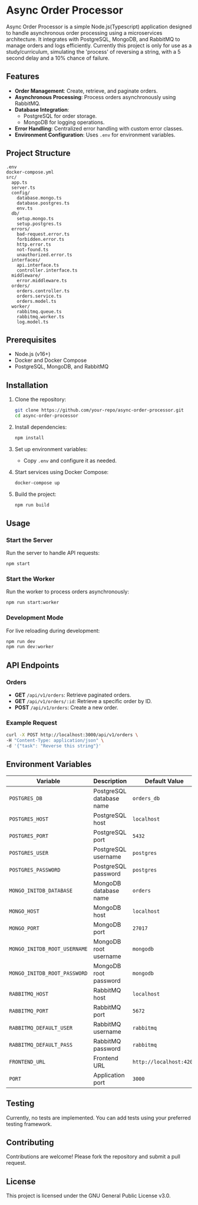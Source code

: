 # Async Order Processor

Async Order Processor is a simple Node.js(Typescript) application designed to handle asynchronous order processing using a microservices architecture. It integrates with PostgreSQL, MongoDB, and RabbitMQ to manage orders and logs efficiently. Currently this project is only for use as a study/curriculum, simulating the 'process' of reversing a string, with a 5 second delay and a 10% chance of failure.

## Features

- **Order Management**: Create, retrieve, and paginate orders.
- **Asynchronous Processing**: Process orders asynchronously using RabbitMQ.
- **Database Integration**: 
  - PostgreSQL for order storage.
  - MongoDB for logging operations.
- **Error Handling**: Centralized error handling with custom error classes.
- **Environment Configuration**: Uses `.env` for environment variables.

## Project Structure

```
.env
docker-compose.yml
src/
  app.ts
  server.ts
  config/
    database.mongo.ts
    database.postgres.ts
    env.ts
  db/
    setup.mongo.ts
    setup.postgres.ts
  errors/
    bad-request.error.ts
    forbidden.error.ts
    http.error.ts
    not-found.ts
    unauthorized.error.ts
  interfaces/
    api.interface.ts
    controller.interface.ts
  middleware/
    error.middleware.ts
  orders/
    orders.controller.ts
    orders.service.ts
    orders.model.ts
  worker/
    rabbitmq.queue.ts
    rabbitmq.worker.ts
    log.model.ts
```

## Prerequisites

- Node.js (v16+)
- Docker and Docker Compose
- PostgreSQL, MongoDB, and RabbitMQ

## Installation

1. Clone the repository:
   ```bash
   git clone https://github.com/your-repo/async-order-processor.git
   cd async-order-processor
   ```

2. Install dependencies:
   ```bash
   npm install
   ```

3. Set up environment variables:
   - Copy `.env` and configure it as needed.

4. Start services using Docker Compose:
   ```bash
   docker-compose up
   ```

5. Build the project:
   ```bash
   npm run build
   ```

## Usage

### Start the Server
Run the server to handle API requests:
```bash
npm start
```

### Start the Worker
Run the worker to process orders asynchronously:
```bash
npm run start:worker
```

### Development Mode
For live reloading during development:
```bash
npm run dev
npm run dev:worker
```

## API Endpoints

### Orders
- **GET** `/api/v1/orders`: Retrieve paginated orders.
- **GET** `/api/v1/orders/:id`: Retrieve a specific order by ID.
- **POST** `/api/v1/orders`: Create a new order.

### Example Request
```bash
curl -X POST http://localhost:3000/api/v1/orders \
-H "Content-Type: application/json" \
-d '{"task": "Reverse this string"}'
```

## Environment Variables

| Variable                  | Description                  | Default Value |
|---------------------------|------------------------------|---------------|
| `POSTGRES_DB`             | PostgreSQL database name     | `orders_db`   |
| `POSTGRES_HOST`           | PostgreSQL host              | `localhost`   |
| `POSTGRES_PORT`           | PostgreSQL port              | `5432`        |
| `POSTGRES_USER`           | PostgreSQL username          | `postgres`    |
| `POSTGRES_PASSWORD`       | PostgreSQL password          | `postgres`    |
| `MONGO_INITDB_DATABASE`   | MongoDB database name        | `orders`      |
| `MONGO_HOST`              | MongoDB host                 | `localhost`   |
| `MONGO_PORT`              | MongoDB port                 | `27017`       |
| `MONGO_INITDB_ROOT_USERNAME` | MongoDB root username     | `mongodb`     |
| `MONGO_INITDB_ROOT_PASSWORD` | MongoDB root password     | `mongodb`     |
| `RABBITMQ_HOST`           | RabbitMQ host                | `localhost`   |
| `RABBITMQ_PORT`           | RabbitMQ port                | `5672`        |
| `RABBITMQ_DEFAULT_USER`   | RabbitMQ username            | `rabbitmq`    |
| `RABBITMQ_DEFAULT_PASS`   | RabbitMQ password            | `rabbitmq`    |
| `FRONTEND_URL`            | Frontend URL                 | `http://localhost:4200` |
| `PORT`                    | Application port             | `3000`        |

## Testing

Currently, no tests are implemented. You can add tests using your preferred testing framework.

## Contributing

Contributions are welcome! Please fork the repository and submit a pull request.

## License

This project is licensed under the GNU General Public License v3.0.

